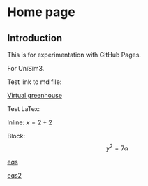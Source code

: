 # Home page

## Introduction

This is for experimentation with GitHub Pages.

For UniSim3.

Test link to md file:

[Virtual greenhouse](models/virtual-greenhouse.md)

Test LaTex:

Inline: $x=2+2$

Block:
$$
y^2 = 7\alpha 
$$

[eqs](equations.html)

[eqs2](equations2.html)

